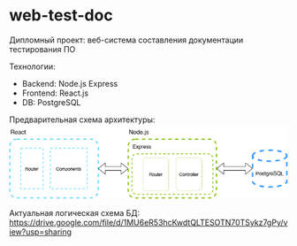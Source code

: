 # web-test-doc

Дипломный проект: веб-система составления документации тестирования ПО

Технологии:
- Backend: Node.js Express
- Frontend: React.js
- DB: PostgreSQL

Предварительная схема архитектуры:
![architecture_schema](/figure/architecture_schema.png "Схема архитектуры")

Актуальная логическая схема БД:
https://drive.google.com/file/d/1MU6eR53hcKwdtQLTESOTN70TSykz7gPy/view?usp=sharing
